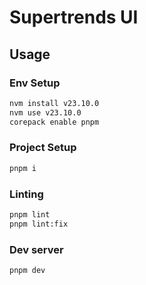 # Supertrends UI

## Usage

### Env Setup
```bash
nvm install v23.10.0
nvm use v23.10.0
corepack enable pnpm
```

### Project Setup
```bash
pnpm i
```

### Linting
```bash
pnpm lint
pnpm lint:fix
```

### Dev server
```bash
pnpm dev
```